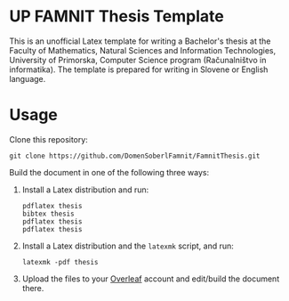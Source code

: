 # UP FAMNIT Thesis Template

This is an unofficial Latex template for writing a Bachelor's thesis at the Faculty of Mathematics, Natural Sciences and Information Technologies, University of Primorska, Computer Science program (Računalništvo in informatika). The template is prepared for writing in Slovene or English language.

# Usage

Clone this repository:

`git clone https://github.com/DomenSoberlFamnit/FamnitThesis.git`

Build the document in one of the following three ways:

1. Install a Latex distribution and run:

    `pdflatex thesis`\
    `bibtex thesis`\
    `pdflatex thesis`\
    `pdflatex thesis`

2. Install a Latex distribution and the `latexmk` script, and run:

    `latexmk -pdf thesis`

3. Upload the files to your [Overleaf](https://www.overleaf.com/) account and edit/build the document there.
